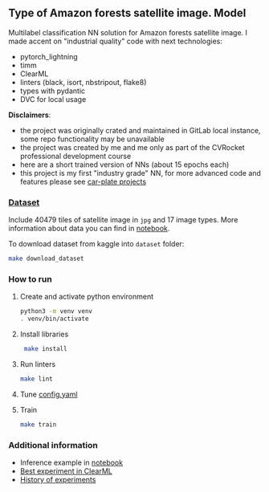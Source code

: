 ## Type of Amazon forests satellite image. Model

Multilabel classification NN solution for Amazon forests satellite image. I made accent on "industrial quality" code with next technologies:

* pytorch_lightning
* timm
* ClearML
* linters (black, isort, nbstripout, flake8)
* types with pydantic
* DVC for local usage

**Disclaimers**:

* the project was originally crated and maintained in GitLab local instance, some repo functionality may be unavailable
* the project was created by me and me only as part of the CVRocket professional development course
* here are a short trained version of NNs (about 15 epochs each)
* this project is my first "industry grade" NN, for more advanced code and features please see [car-plate projects](https://github.com/DimYun/car-plate-segm_model)


### [Dataset](https://www.kaggle.com/datasets/nikitarom/planets-dataset/download?datasetVersionNumber=3)

Include 40479 tiles of satellite image in `jpg` and 17 image types. More information about data you can find in [notebook](notebooks/EDA.ipynb). 

To download dataset from kaggle into `dataset` folder:

```bash
make download_dataset
```

### How to run

1. Create and activate python environment
    ```bash
    python3 -m venv venv
    . venv/bin/activate
    ```

2. Install libraries
   ```bash
    make install
   ```

3. Run linters
   ```bash
   make lint
   ```

4. Tune [config.yaml](configs/config.yaml)

5. Train
   ```bash
   make train
   ```


### Additional information

* Inference example in [notebook](notebooks/inference.ipynb)
* [Best experiment in ClearML](https://app.clear.ml/projects/ad24a8e7ed7744c8bf6216f8b8c710cf/experiments/f9a15c5e1c9b4b9999e4ff8b1163ebc4/output/execution)
* [History of experiments](HISTORY.md)
